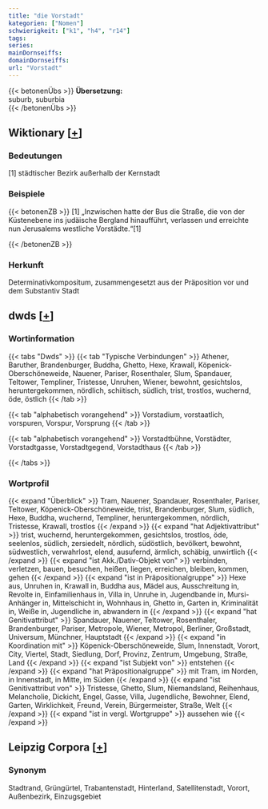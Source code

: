 ```yaml
---
title: "die Vorstadt"
kategorien: ["Nomen"]
schwierigkeit: ["k1", "h4", "r14"]
tags:
series:
mainDornseiffs:
domainDornseiffs:
url: "Vorstadt"
---
```


{{< betonenÜbs >}}
**Übersetzung:**  
suburb, suburbia  
{{< /betonenÜbs >}}

## Wiktionary [[+](https://de.wiktionary.org/wiki/Vorstadt)]

### Bedeutungen
[1] städtischer Bezirk außerhalb der Kernstadt  

### Beispiele
{{< betonenZB >}}
[1] „Inzwischen hatte der Bus die Straße, die von der Küstenebene ins judäische Bergland hinaufführt, verlassen und erreichte nun Jerusalems westliche Vorstädte.“[1]  

{{< /betonenZB >}}
### Herkunft
Determinativkompositum, zusammengesetzt aus der Präposition vor und dem Substantiv Stadt  



## dwds [[+](https://www.dwds.de/wb/Vorstadt)]

### Wortinformation
{{< tabs "Dwds" >}}
{{< tab "Typische Verbindungen" >}}
Athener, Baruther, Brandenburger, Buddha, Ghetto, Hexe, Krawall, Köpenick-Oberschöneweide, Nauener, Pariser, Rosenthaler, Slum, Spandauer, Teltower, Templiner, Tristesse, Unruhen, Wiener, bewohnt, gesichtslos, heruntergekommen, nördlich, schiitisch, südlich, trist, trostlos, wuchernd, öde, östlich
{{< /tab >}}

{{< tab "alphabetisch vorangehend" >}}
Vorstadium, vorstaatlich, vorspuren, Vorspur, Vorsprung
{{< /tab >}}

{{< tab "alphabetisch vorangehend" >}}
Vorstadtbühne, Vorstädter, Vorstadtgasse, Vorstadtgegend, Vorstadthaus
{{< /tab >}}

{{< /tabs >}}

### Wortprofil
{{< expand "Überblick" >}} Tram, Nauener, Spandauer, Rosenthaler, Pariser, Teltower, Köpenick-Oberschöneweide, trist, Brandenburger, Slum, südlich, Hexe, Buddha, wuchernd, Templiner, heruntergekommen, nördlich, Tristesse, Krawall, trostlos {{< /expand >}}
{{< expand "hat Adjektivattribut" >}} trist, wuchernd, heruntergekommen, gesichtslos, trostlos, öde, seelenlos, südlich, zersiedelt, nördlich, südöstlich, bevölkert, bewohnt, südwestlich, verwahrlost, elend, ausufernd, ärmlich, schäbig, unwirtlich {{< /expand >}}
{{< expand "ist Akk./Dativ-Objekt von" >}} verbinden, verletzen, bauen, besuchen, heißen, liegen, erreichen, bleiben, kommen, gehen {{< /expand >}}
{{< expand "ist in Präpositionalgruppe" >}} Hexe aus, Unruhen in, Krawall in, Buddha aus, Mädel aus, Ausschreitung in, Revolte in, Einfamilienhaus in, Villa in, Unruhe in, Jugendbande in, Mursi-Anhänger in, Mittelschicht in, Wohnhaus in, Ghetto in, Garten in, Kriminalität in, Weiße in, Jugendliche in, abwandern in {{< /expand >}}
{{< expand "hat Genitivattribut" >}} Spandauer, Nauener, Teltower, Rosenthaler, Brandenburger, Pariser, Metropole, Wiener, Metropol, Berliner, Großstadt, Universum, Münchner, Hauptstadt {{< /expand >}}
{{< expand "in Koordination mit" >}} Köpenick-Oberschöneweide, Slum, Innenstadt, Vorort, City, Viertel, Stadt, Siedlung, Dorf, Provinz, Zentrum, Umgebung, Straße, Land {{< /expand >}}
{{< expand "ist Subjekt von" >}} entstehen {{< /expand >}}
{{< expand "hat Präpositionalgruppe" >}} mit Tram, im Norden, in Innenstadt, in Mitte, im Süden {{< /expand >}}
{{< expand "ist Genitivattribut von" >}} Tristesse, Ghetto, Slum, Niemandsland, Reihenhaus, Melancholie, Dickicht, Engel, Gasse, Villa, Jugendliche, Bewohner, Elend, Garten, Wirklichkeit, Freund, Verein, Bürgermeister, Straße, Welt {{< /expand >}}
{{< expand "ist in vergl. Wortgruppe" >}} aussehen wie {{< /expand >}}

## Leipzig Corpora [[+](https://corpora.uni-leipzig.de/en/res?word=Vorstadt&corpusId=deu_newscrawl-public_2018)]


### Synonym
Stadtrand, Grüngürtel, Trabantenstadt, Hinterland, Satellitenstadt, Vorort, Außenbezirk, Einzugsgebiet

